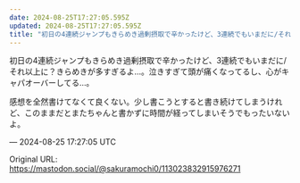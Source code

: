 ```yaml
---
date: 2024-08-25T17:27:05.595Z
updated: 2024-08-25T17:27:05.595Z
title: "初日の4連続ジャンプもきらめき過剰摂取で辛かったけど、3連続でもいまだに/それ以[...]"
---
```


<p>初日の4連続ジャンプもきらめき過剰摂取で辛かったけど、3連続でもいまだに/それ以上に？きらめきが多すぎるよ…。泣きすぎて頭が痛くなってるし、心がキャパオーバーしてる…。</p><p>感想を全然書けてなくて良くない。少し書こうとすると書き続けてしまうけれど、このままだとまたちゃんと書かずに時間が経ってしまいそうでもったいないよ。</p>

&mdash; 2024-08-25 17:27:05 UTC

Original URL: https://mastodon.social/@sakuramochi0/113023832915976271

